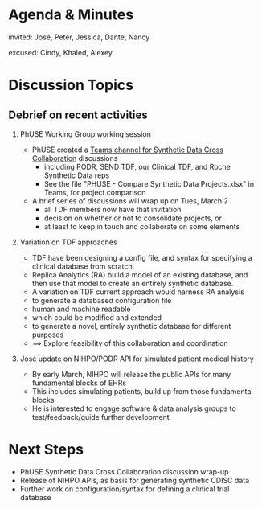 # Agenda & Minutes

invited: José, Peter, Jessica, Dante, Nancy

excused: Cindy, Khaled, Alexey

# Discussion Topics

## Debrief on recent activities

1. PhUSE Working Group working session
   * PhUSE created a [Teams channel for Synthetic Data Cross Collaboration](https://teams.microsoft.com/l/channel/19%3ae503c714e0094501a0cf640a0ef33ab2%40thread.tacv2/Synthetic%2520Data%2520Cross%2520Collab?groupId=889726b0-fa9b-496e-8a17-7237e9d8cecb&tenantId=2e09e1c5-5c3d-4bca-97c4-573a5695f550) discussions
     * including PODR, SEND TDF, our Clinical TDF, and Roche Synthetic Data reps
     * See the file "PHUSE - Compare Synthetic Data Projects.xlsx" in Teams, for project comparison
   * A brief series of discussions will wrap up on Tues, March 2
     * all TDF members now have that invitation
     * decision on whether or not to consolidate projects, or
     * at least to keep in touch and collaborate on some elements

2. Variation on TDF approaches
   * TDF have been designing a config file, and syntax for specifying a clinical database from scratch.
   * Replica Analytics (RA) build a model of an existing database, and then use that model to create an entirely synthetic database.
   * A variation on TDF current approach would harness RA analysis
   * to generate a databased configuration file
   * human and machine readable
   * which could be modified and extended
   * to generate a novel, entirely synthetic database for different purposes
   * ==> Explore feasibility of this collaboration and coordination

3. José update on NIHPO/PODR API for simulated patient medical history
   * By early March, NIHPO will release the public APIs for many fundamental blocks of EHRs
   * This includes simulating patients, build up from those fundamental blocks
   * He is interested to engage software & data analysis groups to test/feedback/guide further development

# Next Steps
* PhUSE Synthetic Data Cross Collaboration discussion wrap-up
* Release of NIHPO APIs, as basis for generating synthetic CDISC data
* Further work on configuration/syntax for defining a clinical trial database
